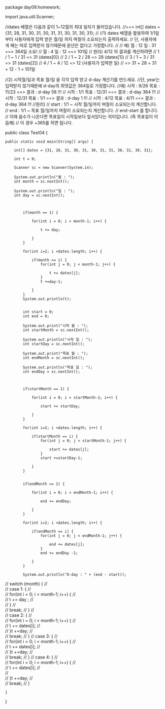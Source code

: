 package day09.homework;

import java.util.Scanner;

//dates 배열은 다음과 같이 1~12월의 최대 일자가 들어있습니다. 
//==> int[] dates = {31, 28, 31, 30, 31, 30, 31, 31, 30, 31, 30, 31}; 
//
//1) dates 배열을 활용하여 1/1일부터 사용자에게 입력 받은 월/일 까지 며칠이 소요되는지 출력하세요.
//  단, 사용자에게 해는 따로 입력받지 않기때문에 윤년은 없다고 가정합니다.
//
//	예) 월 : 12   일 : 31  ==> 364일 소요!
//	    월 : 4    일 : 12   ==> 101일
//	원리) 4/12 의 결과를 계산하려면
//	    1 / 1 ~ 1 / 31  => 31 (dates[0]) 
//	    2 / 1 ~ 2 / 28  => 28 (dates[1])
//	    3 / 1 ~ 3 / 31  => 31 (dates[2])
//   	4 / 1 ~ 4 / 12  => 12 (사용자가 입력한 일)
//	 => 31 + 28 + 31 + 12 - 1 = 101일 



//2) 시작월/일과 목표 월/일 을 각각 입력 받고 d-day 계산기를 만드세요.
//단, year는 입력받지 않기때문에 d-day의 최댓값은 364일로 가정합니다.
//예) 시작 : 9/26  목표 : 11/23  ==> 결과 : d-day 58 !!!
//    시작 : 1/1 목표 : 12/31  ==> 결과 : d-day 364 !!!
//    시작 : 12/31 목표 : 1/1  ==> 결과 : d-day 1 !!!
//    시작 : 4/12 목표 : 4/11  ==> 결과 : d-day 364 !!!
//원리)
//	start : 1/1 ~ 시작 월/일까지 며칠이 소요되는지 계산합니다. 
//	end : 1/1 ~ 목표 월/일까지 며칠이 소요되는지 계산합니다. 
//	end-start 를 합니다. 
//	이때 음수가 나온다면 목표일이 시작일보다 앞서있다는 의미입니다. (즉 목표일이 이듬해)
//	이 경우 +365를 하면 됩니다.

public class Test04 {

	
	public static void main(String[] args) {
		
		int[] dates = {31, 28, 31, 30, 31, 30, 31, 31, 30, 31, 30, 31}; 
		
		int t = 0;
		
		Scanner sc = new Scanner(System.in);
		
		System.out.println("월 : ");
		int month = sc.nextInt();
		
		System.out.println("일 : ");
		int day = sc.nextInt();
		
		
			
			if(month == 1) {
			
				for(int i = 0; i < month-1; i++) {
				
					t += day;
				
				}
			}
			
			for(int i=2; i <dates.length; i++) {
				
				if(month == i) {
					for(int j = 0; j < month-1; j++) {
					
						t += dates[j];
					}
					t +=day-1;
					
				}
			}
			System.out.println(t);
			
			
			int start = 0;
			int end = 0;
			
			System.out.print("시작 월 : ");
			int startMonth = sc.nextInt();
			
			System.out.println("시작 일 : ");
			int startDay = sc.nextInt();
			
			System.out.print("목표 월 : ");
			int endMonth = sc.nextInt();
			
			System.out.println("목표 일 : ");
			int endDay = sc.nextInt();
			
			
			
			if(startMonth == 1) {
				
				for(int i = 0; i < startMonth-1; i++) {
				
					start += startDay;
				
				}
			}
			
			for(int i=2; i <dates.length; i++) {
				
				if(startMonth == i) {
					for(int j = 0; j < startMonth-1; j++) {
					
						start += dates[j];
					}
					start +=startDay-1;
					
				}
			}
			
			
			if(endMonth == 1) {
				
				for(int i = 0; i < endMonth-1; i++) {
				
					end += endDay;
				
				}
			}
			
			for(int i=2; i <dates.length; i++) {
				
				if(endMonth == i) {
					for(int j = 0; j < endMonth-1; j++) {
					
						end += dates[j];
					}
					end += endDay -1;
					
				}
			}
			
			System.out.println("D-day : " + (end - start));
			
//			switch (month)  {
//			
//			case 1: {
//				
//				for(int i = 0; i < month-1; i++) {
//					
//					t += day ;
//				
//				}
//				
//				break;
//			}
//			
//			case 2: {
//				
//				for(int i = 0; i < month-1; i++) {
//					
//					t += dates[i];
//				
//				}t +=day;
//				
//				break;
//			}
//			case 3: {
//				
//				for(int i = 0; i < month-1; i++) {
//					
//					t += dates[i];
//				
//				}t +=day;
//				
//				break;
//			}
//			case 4: {
//				
//				for(int i = 0; i < month-1; i++) {
//					
//					t += dates[i];
//					
//				
//				}t +=day;
//				
//				break;
//			}

	

	}

}
